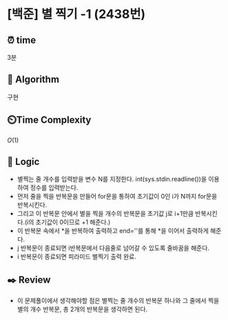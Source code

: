# [백준] 별 찍기 -1 (2438번)

## ⏰  **time**

3분

## :pushpin: **Algorithm**

구현

## ⏲️**Time Complexity**

$O(1)$

## :round_pushpin: **Logic**

- 별찍는 줄 개수를 입력받을 변수 N를 지정한다. int(sys.stdin.readline())을 이용하여 정수를 입력받는다.
- 먼저 줄을 찍을 반복문을 만들어 for문을 통하여 초기값이 0인 i가 N까지 for문을 반복시킨다.
- 그리고 이 반복문 안에서 별을 찍을 개수의 반복문을 초기값 j로 i+1만큼 반복시킨다.(i의 초기값이 0이므로 +1 해준다.)
- 이 반복문 속에서 *을 반복하여 출력하고 end=''를 통해 *을 이어서 출력하게 해준다.
- j 반복문이 종료되면 i반복문에서 다음줄로 넘어갈 수 있도록 줄바꿈을 해준다.
- i 반복문이 종료되면 피라미드 별찍기 출력 완료.

## :black_nib: **Review**

- 이 문제풀이에서 생각해야할 점은 별찍는 줄 개수의 반복문 하나와 그 줄에서 찍을 별의 개수 반복문, 총 2개의 반복문을 생각하면 된다.